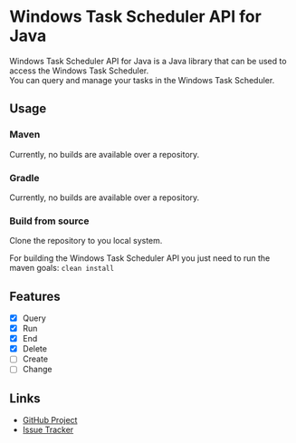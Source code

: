 # Windows Task Scheduler API for Java

Windows Task Scheduler API for Java is a Java library that can be used to access the Windows Task Scheduler.  
You can query and manage your tasks in the Windows Task Scheduler.

## Usage

### Maven

Currently, no builds are available over a repository.

### Gradle

Currently, no builds are available over a repository.

### Build from source

Clone the repository to you local system.

For building the Windows Task Scheduler API you just need to run the maven goals: `clean install`

## Features

- [x] Query
- [x] Run
- [x] End
- [x] Delete
- [ ] Create
- [ ] Change

## Links

- [GitHub Project](https://github.com/LizardDarksoul/windows-task-scheduler)
- [Issue Tracker](https://github.com/LizardDarksoul/windows-task-scheduler/issues)
